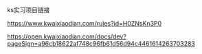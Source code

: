 ks实习项目链接

https://www.kwaixiaodian.com/rules?id=H0ZNsKn3P0

https://open.kwaixiaodian.com/docs/dev?pageSign=a96cb18622af748c96fb61d56d94c4461614263703283